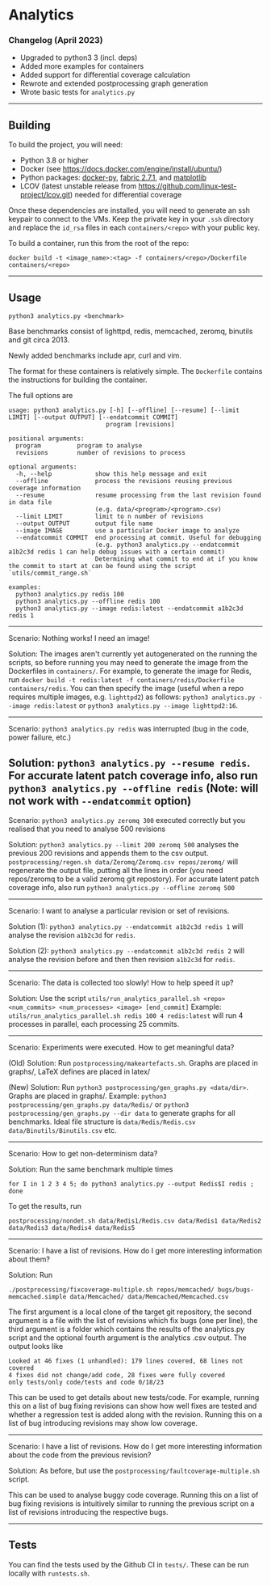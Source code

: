 Analytics
=========

### Changelog (April 2023)
- Upgraded to python3 3 (incl. deps)
- Added more examples for containers
- Added support for differential coverage calculation
- Rewrote and extended postprocessing graph generation
- Wrote basic tests for `analytics.py`
-----
Building
-----
To build the project, you will need:
- Python 3.8 or higher
- Docker (see https://docs.docker.com/engine/install/ubuntu/)
- Python packages: [docker-py](https://pypi.org/project/docker-py/), [fabric 2.7.1](https://pypi.org/project/fabric/2.7.1/), and [matplotlib](https://pypi.org/project/matplotlib/)
- LCOV (latest unstable release from https://github.com/linux-test-project/lcov.git) needed for differential coverage

Once these dependencies are installed, you will need to generate an ssh keypair to connect to the VMs.
Keep the private key in your `.ssh` directory and replace the `id_rsa` files in each `containers/<repo>` with your public key.

To build a container, run this from the root of the repo:
```
docker build -t <image_name>:<tag> -f containers/<repo>/Dockerfile containers/<repo>
```

-----
Usage
-----
```
python3 analytics.py <benchmark>
```

Base benchmarks consist of lighttpd, redis, memcached, zeromq, binutils and git circa 2013.

Newly added benchmarks include apr, curl and vim.

The format for these containers is relatively simple. The `Dockerfile` contains the instructions for building the container.

The full options are

```
usage: python3 analytics.py [-h] [--offline] [--resume] [--limit LIMIT] [--output OUTPUT] [--endatcommit COMMIT]
                           program [revisions]

positional arguments:
  program          program to analyse
  revisions        number of revisions to process

optional arguments:
  -h, --help            show this help message and exit
  --offline             process the revisions reusing previous coverage information
  --resume              resume processing from the last revision found in data file
                        (e.g. data/<program>/<program>.csv)
  --limit LIMIT         limit to n number of revisions
  --output OUTPUT       output file name
  --image IMAGE         use a particular Docker image to analyze
  --endatcommit COMMIT  end processing at commit. Useful for debugging
                        (e.g. python3 analytics.py --endatcommit a1b2c3d redis 1 can help debug issues with a certain commit)
                        Determining what commit to end at if you know the commit to start at can be found using the script `utils/commit_range.sh`          

examples:
  python3 analytics.py redis 100
  python3 analytics.py --offline redis 100
  python3 analytics.py --image redis:latest --endatcommit a1b2c3d redis 1
```

---

Scenario: Nothing works! I need an image!

Solution: The images aren't currently yet autogenerated on the running the scripts, so before running you may need to generate the image from the Dockerfiles in `containers/`.
For example, to generate the image for Redis, run `docker build -t redis:latest -f containers/redis/Dockerfile containers/redis`.
You can then specify the image (useful when a repo requires multiple images, e.g. `lighttpd2`) as follows:
`python3 analytics.py --image redis:latest` or `python3 analytics.py --image lighttpd2:16`.

---

Scenario: `python3 analytics.py redis` was interrupted (bug in the code, power failure, etc.)

Solution: `python3 analytics.py --resume redis`. For accurate latent patch coverage info, also run `python3 analytics.py --offline redis`
(Note: will not work with `--endatcommit` option)
---

Scenario: `python3 analytics.py zeromq 300` executed correctly but you realised that you need to analyse 500 revisions

Solution: `python3 analytics.py --limit 200 zeromq 500` analyses the previous 200 revisions and appends them to the csv output. `postprocessing/regen.sh data/Zeromq/Zeromq.csv repos/zeromq/` will regenerate the output file, putting all the lines in order (you need repos/zeromq to be a valid zeromq git repostory). For accurate latent patch coverage info, also run `python3 analytics.py --offline zeromq 500`

---

Scenario: I want to analyse a particular revision or set of revisions.

Solution (1): `python3 analytics.py --endatcommit a1b2c3d redis 1` will analyse the revision `a1b2c3d` for `redis`.

Solution (2): `python3 analytics.py --endatcommit a1b2c3d redis 2` will analyse the revision before and then then revision `a1b2c3d` for `redis`. 

---

Scenario: The data is collected too slowly! How to help speed it up?

Solution: Use the script `utils/run_analytics_parallel.sh <repo> <num_commits> <num_processes> <image> [end_commit]`
Example: `utils/run_analytics_parallel.sh redis 100 4 redis:latest` will run 4 processes in parallel, each processing 25 commits.



---

Scenario: Experiments were executed. How to get meaningful data?

(Old) Solution: Run `postprocessing/makeartefacts.sh`. Graphs are placed in graphs/, LaTeX defines are placed in latex/

(New) Solution: Run `python3 postprocessing/gen_graphs.py <data/dir>`. Graphs are placed in graphs/.
                Example: `python3 postprocessing/gen_graphs.py data/Redis/` or 
                            `python3 postprocessing/gen_graphs.py --dir data` to generate graphs for all benchmarks.
                        Ideal file structure is `data/Redis/Redis.csv` `data/Binutils/Binutils.csv` etc.

---

Scenario: How to get non-determinism data?

Solution: Run the same benchmark multiple times
```
for I in 1 2 3 4 5; do python3 analytics.py --output Redis$I redis ; done
```

To get the results, run
```
postprocessing/nondet.sh data/Redis1/Redis.csv data/Redis1 data/Redis2 data/Redis3 data/Redis4 data/Redis5
```

---

Scenario: I have a list of revisions. How do I get more interesting information about them?

Solution:  Run
```
./postprocessing/fixcoverage-multiple.sh repos/memcached/ bugs/bugs-memcached.simple data/Memcached/ data/Memcached/Memcached.csv
```
The first argument is a local clone of the target git repository, the second argument is a file with the list of revisions which fix bugs (one per line), the third argument is a folder which contains the results of the analytics.py script and the optional fourth argument is the analytics .csv output.
The output looks like
```
Looked at 46 fixes (1 unhandled): 179 lines covered, 68 lines not covered
4 fixes did not change/add code, 28 fixes were fully covered
only tests/only code/tests and code 0/18/23
```
This can be used to get details about new tests/code. For example, running this on a list of bug fixing revisions can show how well fixes are tested and whether a regression test is added along with the revision. Running this on a list of bug introducing revisions may show low coverage.

---

Scenario: I have a list of revisions. How do I get more interesting information about the code from the previous revision?

Solution: As before, but use the `postprocessing/faultcoverage-multiple.sh` script.

This can be used to analyse buggy code coverage. Running this on a list of bug fixing revisions is intuitively similar to running the previous script on a list of revisions introducing the respective bugs.

---
Tests
---
You can find the tests used by the Github CI in `tests/`. These can be run locally with `runtests.sh`.

